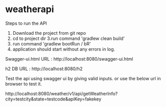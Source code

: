 # weatherapi
Steps to run the API
1. Download the project from git repo
2. cd to project dir
3.run command 'gradlew clean build'
4. run command 'gradlew bootRun / bR'
5. application should start without any errors in log.

Swagger-ui.html URL : http://localhost:8080/swagger-ui.html

h2 DB URL : http://localhost:8080/h2

Test the api using swagger ui by giving valid inputs. or use the below url in browser to test it.

http://localhost:8080/weather/v1/api/getWeatherInfo?city=testcity&state=testcode&apiKey=fakekey